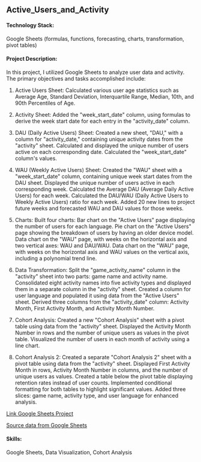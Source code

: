 ## Active_Users_and_Activity

#### Technology Stack:
Google Sheets (formulas, functions, forecasting, charts, transformation, pivot tables)

#### Project Description:
In this project, I utilized Google Sheets to analyze user data and activity. The primary objectives and tasks accomplished include:

1. Active Users Sheet:
Calculated various user age statistics such as Average Age, Standard Deviation, Interquartile Range, Median, 10th, and 90th Percentiles of Age.

2. Activity Sheet:
Added the "week_start_date" column, using formulas to derive the week start date for each entry in the "activity_date" column.

3. DAU (Daily Active Users) Sheet:
Created a new sheet, "DAU," with a column for "activity_date," containing unique activity dates from the "activity" sheet.
Calculated and displayed the unique number of users active on each corresponding date.
Calculated the "week_start_date" column's values.

4. WAU (Weekly Active Users) Sheet:
Created the "WAU" sheet with a "week_start_date" column, containing unique week start dates from the DAU sheet.
Displayed the unique number of users active in each corresponding week.
Calculated the Average DAU (Average Daily Active Users) for each week.
Calculated the DAU/WAU (Daily Active Users to Weekly Active Users) ratio for each week.
Added 20 new lines to project future weeks and forecasted WAU and DAU values for those weeks.

5. Charts:
Built four charts:
Bar chart on the "Active Users" page displaying the number of users for each language.
Pie chart on the "Active Users" page showing the breakdown of users by having an older device model.
Data chart on the "WAU" page, with weeks on the horizontal axis and two vertical axes: WAU and DAU/WAU.
Data chart on the "WAU" page, with weeks on the horizontal axis and WAU values on the vertical axis, including a polynomial trend line.

6. Data Transformation:
Split the "game_activity_name" column in the "activity" sheet into two parts: game name and activity name.
Consolidated eight activity names into five activity types and displayed them in a separate column in the "activity" sheet.
Created a column for user language and populated it using data from the "Active Users" sheet.
Derived three columns from the "activity_date" column: Activity Month, First Activity Month, and Activity Month Number.

7. Cohort Analysis:
Created a new "Cohort Analysis" sheet with a pivot table using data from the "activity" sheet.
Displayed the Activity Month Number in rows and the number of unique users as values in the pivot table.
Visualized the number of users in each month of activity using a line chart.

8. Cohort Analysis 2:
Created a separate "Cohort Analysis 2" sheet with a pivot table using data from the "activity" sheet.
Displayed First Activity Month in rows, Activity Month Number in columns, and the number of unique users as values.
Created a table below the pivot table displaying retention rates instead of user counts.
Implemented conditional formatting for both tables to highlight significant values.
Added three slices: game name, activity type, and user language for enhanced analysis.

[Link Google Sheets Project](https://docs.google.com/spreadsheets/d/1uieUg2xaLr3mB10U2lgoPqabnYIBWW7wqOp-cSh1LhM/edit?usp=sharing)

[Source data from Google Sheets](https://docs.google.com/spreadsheets/d/1TXZHYCd2YPEN2xByV6Ss7nAoNJRipkbqMai63JDAVRA/edit?usp=sharing)

#### Skills:
Google Sheets, Data Visualization, Cohort Analysis
